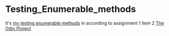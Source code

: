 # Testing_Enumerable_methods
It's [my testing enumerable methods](https://github.com/ojohnnyss/Enumerable_methods) in according to assignment 1 item 2 [The Odin Project](https://www.theodinproject.com/courses/ruby-programming/lessons/testing-your-ruby-code)
